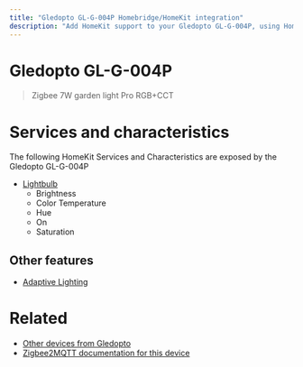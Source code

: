```yaml
---
title: "Gledopto GL-G-004P Homebridge/HomeKit integration"
description: "Add HomeKit support to your Gledopto GL-G-004P, using Homebridge, Zigbee2MQTT and homebridge-z2m."
---
```

<!---
This file has been GENERATED using src/docgen/docgen.ts
DO NOT EDIT THIS FILE MANUALLY!
-->
# Gledopto GL-G-004P
> Zigbee 7W garden light Pro RGB+CCT


# Services and characteristics
The following HomeKit Services and Characteristics are exposed by
the Gledopto GL-G-004P

* [Lightbulb](../../light.md)
  * Brightness
  * Color Temperature
  * Hue
  * On
  * Saturation

## Other features
* [Adaptive Lighting](../../light.md)

# Related
* [Other devices from Gledopto](../index.md#gledopto)
* [Zigbee2MQTT documentation for this device](https://www.zigbee2mqtt.io/devices/GL-G-004P.html)